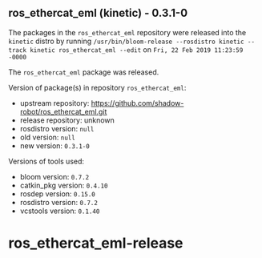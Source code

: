 ## ros_ethercat_eml (kinetic) - 0.3.1-0

The packages in the `ros_ethercat_eml` repository were released into the `kinetic` distro by running `/usr/bin/bloom-release --rosdistro kinetic --track kinetic ros_ethercat_eml --edit` on `Fri, 22 Feb 2019 11:23:59 -0000`

The `ros_ethercat_eml` package was released.

Version of package(s) in repository `ros_ethercat_eml`:

- upstream repository: https://github.com/shadow-robot/ros_ethercat_eml.git
- release repository: unknown
- rosdistro version: `null`
- old version: `null`
- new version: `0.3.1-0`

Versions of tools used:

- bloom version: `0.7.2`
- catkin_pkg version: `0.4.10`
- rosdep version: `0.15.0`
- rosdistro version: `0.7.2`
- vcstools version: `0.1.40`


# ros_ethercat_eml-release